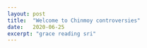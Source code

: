 ```yaml
---
layout: post
title:  "Welcome to Chinmoy controversies"
date:   2020-06-25
excerpt: "grace reading sri"
---
```

